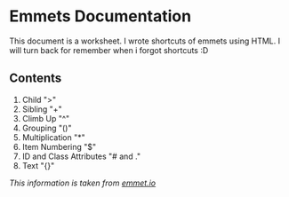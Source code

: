 # Emmets Documentation

This document is a worksheet. I wrote shortcuts of emmets using HTML. I will turn back for remember when i forgot shortcuts :D

## Contents
1. Child ">"
2. Sibling "+"
3. Climb Up "^"
4. Grouping "()"
5. Multiplication "*"
6. Item Numbering "$"
7. ID and Class Attributes "# and ."
8. Text "{}"


*This information is taken from [emmet.io](https://docs.emmet.io/cheat-sheet/)*